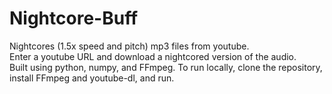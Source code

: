 # Nightcore-Buff
Nightcores (1.5x speed and pitch) mp3 files from youtube. <br> Enter a youtube URL and download a nightcored version of the audio.
<br>
Built using python, numpy, and FFmpeg.
To run locally, clone the repository, install FFmpeg and youtube-dl, and run.
